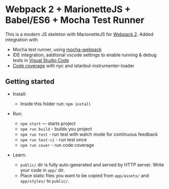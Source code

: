 # Webpack 2 + MarionetteJS + Babel/ES6 + Mocha Test Runner

This is a modern JS skeleton with MarionetteJS for [Webpack 2](https://webpack.js.org/).
Added integration with

- Mocha test runner, using [mocha-webpack](https://github.com/zinserjan/mocha-webpack)
- IDE integration, additonal vscode settings to enable running & debug tests in [Visual Studio Code](http://zinserjan.github.io/mocha-webpack/docs/guides/ide-integration.html#debug-in-visual-studio-code)
- [Code coverage](http://zinserjan.github.io/mocha-webpack/docs/guides/code-coverage.html) with nyc and istanbul-instrumenter-loader


## Getting started

* Install:
    * Inside this folder run: `npm install`
* Run:
    * `npm start` — starts project
    * `npm run build` - builds you project
    * `npm run test` - run test with watch mode for continuous feedback
    * `npm run test-ci` - run test once
    * `npm run cover` - run code coverage
    
* Learn:
    * `public/` dir is fully auto-generated and served by HTTP server.  Write your code in `app/` dir.
    * Place static files you want to be copied from `app/assets/` and `app/styles/` to `public/`.
